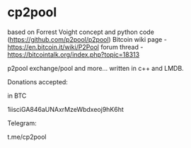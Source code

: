 # cp2pool

based on Forrest Voight concept and python code (https://github.com/p2pool/p2pool)
Bitcoin wiki page - https://en.bitcoin.it/wiki/P2Pool
forum thread - https://bitcointalk.org/index.php?topic=18313

p2pool exchange/pool and more... written in c++ and LMDB.

Donations accepted:

in BTC 

1iisciGA846aUNAxrMzeWbdxeoj9hK6ht


Telegram:

t.me/cp2pool
